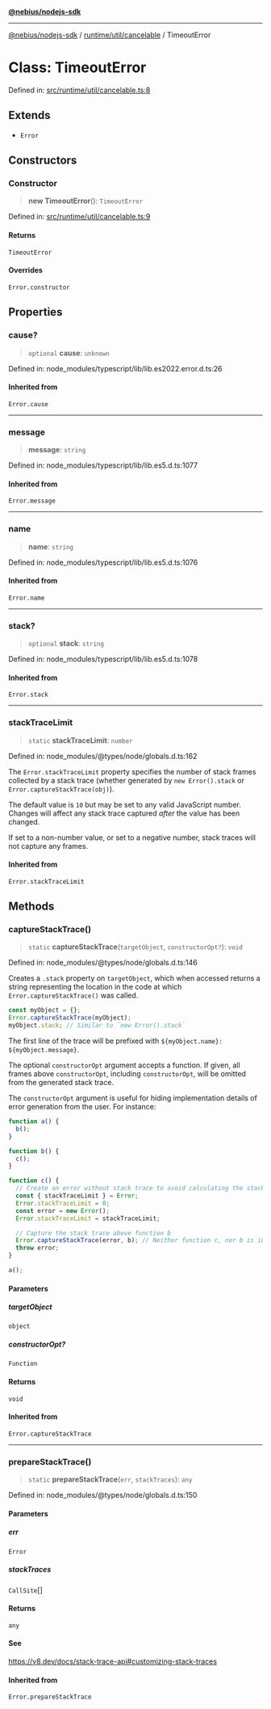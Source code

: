 [**@nebius/nodejs-sdk**](../../../../README.md)

---

[@nebius/nodejs-sdk](../../../../README.md) / [runtime/util/cancelable](../README.md) / TimeoutError

# Class: TimeoutError

Defined in: [src/runtime/util/cancelable.ts:8](https://github.com/nebius/nodejs-sdk/blob/a37d220b2851e3bf0d396cb03828d544f584df45/src/runtime/util/cancelable.ts#L8)

## Extends

- `Error`

## Constructors

### Constructor

> **new TimeoutError**(): `TimeoutError`

Defined in: [src/runtime/util/cancelable.ts:9](https://github.com/nebius/nodejs-sdk/blob/a37d220b2851e3bf0d396cb03828d544f584df45/src/runtime/util/cancelable.ts#L9)

#### Returns

`TimeoutError`

#### Overrides

`Error.constructor`

## Properties

### cause?

> `optional` **cause**: `unknown`

Defined in: node_modules/typescript/lib/lib.es2022.error.d.ts:26

#### Inherited from

`Error.cause`

---

### message

> **message**: `string`

Defined in: node_modules/typescript/lib/lib.es5.d.ts:1077

#### Inherited from

`Error.message`

---

### name

> **name**: `string`

Defined in: node_modules/typescript/lib/lib.es5.d.ts:1076

#### Inherited from

`Error.name`

---

### stack?

> `optional` **stack**: `string`

Defined in: node_modules/typescript/lib/lib.es5.d.ts:1078

#### Inherited from

`Error.stack`

---

### stackTraceLimit

> `static` **stackTraceLimit**: `number`

Defined in: node_modules/@types/node/globals.d.ts:162

The `Error.stackTraceLimit` property specifies the number of stack frames
collected by a stack trace (whether generated by `new Error().stack` or
`Error.captureStackTrace(obj)`).

The default value is `10` but may be set to any valid JavaScript number. Changes
will affect any stack trace captured _after_ the value has been changed.

If set to a non-number value, or set to a negative number, stack traces will
not capture any frames.

#### Inherited from

`Error.stackTraceLimit`

## Methods

### captureStackTrace()

> `static` **captureStackTrace**(`targetObject`, `constructorOpt?`): `void`

Defined in: node_modules/@types/node/globals.d.ts:146

Creates a `.stack` property on `targetObject`, which when accessed returns
a string representing the location in the code at which
`Error.captureStackTrace()` was called.

```js
const myObject = {};
Error.captureStackTrace(myObject);
myObject.stack; // Similar to `new Error().stack`
```

The first line of the trace will be prefixed with
`${myObject.name}: ${myObject.message}`.

The optional `constructorOpt` argument accepts a function. If given, all frames
above `constructorOpt`, including `constructorOpt`, will be omitted from the
generated stack trace.

The `constructorOpt` argument is useful for hiding implementation
details of error generation from the user. For instance:

```js
function a() {
  b();
}

function b() {
  c();
}

function c() {
  // Create an error without stack trace to avoid calculating the stack trace twice.
  const { stackTraceLimit } = Error;
  Error.stackTraceLimit = 0;
  const error = new Error();
  Error.stackTraceLimit = stackTraceLimit;

  // Capture the stack trace above function b
  Error.captureStackTrace(error, b); // Neither function c, nor b is included in the stack trace
  throw error;
}

a();
```

#### Parameters

##### targetObject

`object`

##### constructorOpt?

`Function`

#### Returns

`void`

#### Inherited from

`Error.captureStackTrace`

---

### prepareStackTrace()

> `static` **prepareStackTrace**(`err`, `stackTraces`): `any`

Defined in: node_modules/@types/node/globals.d.ts:150

#### Parameters

##### err

`Error`

##### stackTraces

`CallSite`[]

#### Returns

`any`

#### See

https://v8.dev/docs/stack-trace-api#customizing-stack-traces

#### Inherited from

`Error.prepareStackTrace`
